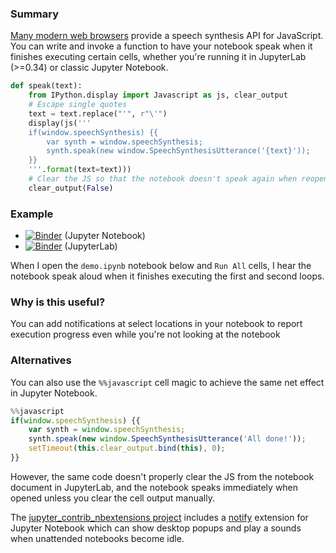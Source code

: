 ### Summary

[Many modern web browsers](https://caniuse.com/#feat=speech-synthesis) provide a speech synthesis API for JavaScript.
You can write and invoke a function to have your notebook speak when it finishes executing certain cells, whether 
you're running it in JupyterLab (>=0.34) or classic Jupyter Notebook.

```python
def speak(text):
    from IPython.display import Javascript as js, clear_output
    # Escape single quotes
    text = text.replace("'", r"\'")
    display(js('''
    if(window.speechSynthesis) {{
        var synth = window.speechSynthesis;
        synth.speak(new window.SpeechSynthesisUtterance('{text}'));
    }}
    '''.format(text=text)))
    # Clear the JS so that the notebook doesn't speak again when reopened/refreshed
    clear_output(False)
```

### Example

* [![Binder](https://mybinder.org/badge.svg)](https://mybinder.org/v2/gist/parente/41a13f4c8fa6165d345cc7703be291a3/master?filepath=demo.ipynb) (Jupyter Notebook)
* [![Binder](https://mybinder.org/badge.svg)](https://mybinder.org/v2/gist/parente/41a13f4c8fa6165d345cc7703be291a3/master?urlpath=lab/tree/demo.ipynb) (JupyterLab)

When I open the `demo.ipynb` notebook below and `Run All` cells, I hear the notebook speak aloud when it finishes
executing the first and second loops.

### Why is this useful?

You can add notifications at select locations in your notebook to report execution progress even while you're not
looking at the notebook

### Alternatives

You can also use the `%%javascript` cell magic to achieve the same net effect in Jupyter Notebook. 

```javascript
%%javascript
if(window.speechSynthesis) {{
    var synth = window.speechSynthesis;
    synth.speak(new window.SpeechSynthesisUtterance('All done!'));
    setTimeout(this.clear_output.bind(this), 0);
}}
```

However, the same code doesn't properly clear the JS from the notebook document in JupyterLab, 
and the notebook speaks immediately when opened unless you clear the cell output manually.

The [jupyter_contrib_nbextensions project](https://github.com/ipython-contrib/jupyter_contrib_nbextensions/) 
includes a [notify](https://jupyter-contrib-nbextensions.readthedocs.io/en/latest/nbextensions/notify/readme.html) 
extension for Jupyter Notebook which can show desktop popups and play a sounds when unattended notebooks become
idle.
